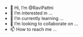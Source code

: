 - 👋 Hi, I’m @RaviPattni
- 👀 I’m interested in ...
- 🌱 I’m currently learning ...
- 💞️ I’m looking to collaborate on ...
- 📫 How to reach me ...

<!---
RaviPattni/RaviPattni is a ✨ special ✨ repository because its `README.md` (this file) appears on your GitHub profile.
You can click the Preview link to take a look at your changes.
--->
